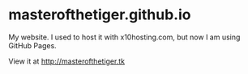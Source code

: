 # masterofthetiger.github.io
My website. I used to host it with x10hosting.com, but now I am using GitHub Pages. 

View it at http://masterofthetiger.tk
